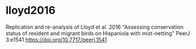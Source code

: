 # lloyd2016
Replication and re-analysis of Lloyd et al. 2016 "Assessing conservation status of resident and migrant birds on Hispaniola with mist-netting" PeerJ 3:e1541 https://doi.org/10.7717/peerj.1541

